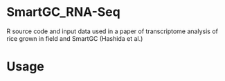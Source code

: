 # SmartGC_RNA-Seq
R source code and input data used in a paper of transcriptome analysis of rice grown in field and SmartGC (Hashida et al.)

# Usage

